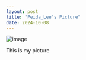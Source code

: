 ```yaml
---
layout: post
title: "Peida_Lee's Picture"
date: 2024-10-08
---
```


 ![image](https://github.com/Peida-Lee/peida-lee.github.io/blob/main/Pictures/Picture_1.jpg)
    <p>This is my picture</p >

